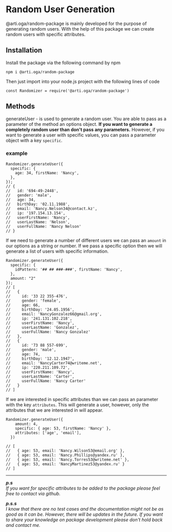 # Random User Generation

@arti.oga/random-package is mainly developed for the purpose of generating random users. With the help of this package we can create random users with specific attributes.

## Installation

Install the package via the following command by npm

```
npm i @arti.oga/random-package
```

Then just import into your node.js project with the following lines of code

```
const Randomizer = require('@arti.oga/random-package')
```

## Methods

generateUser - is used to generate a random user. You are able to pass as a parameter of the method an options object.
**If you want to generate a completely random user than don't pass any parameters.** However, if you want to generate a user with specific values, you can pass a parameter object with a key `specific`.

### example

```
Randomizer.generateUser({
  specific: {
    age: 34, firstName: 'Nancy',
  },
});
// {
//   id: '694-49-2448',
//   gender: 'male',
//   age: 34,
//   birthDay: '02.11.1988',
//   email: 'Nancy.Nelson34@contact.kz',
//   ip: '197.154.13.154',
//   userFirstName: 'Nancy',
//   userLastName: 'Nelson',
//   userFullName: 'Nancy Nelson'
// }
```

If we need to generate a number of different users we can pass an `amount` in our options as a string or number. If we pass a specific option then we will generate a list of users with specific information.

```
Randomizer.generateUser({
  specific: {
    idPattern: '## ## ###-###', firstName: 'Nancy',
  },
  amount: "2"
});
// [
//   {
//     id: '33 22 355-476',
//     gender: 'female',
//     age: 66,
//     birthDay: '24.05.1956',
//     email: 'NancyGonzalez66@gmail.org',
//     ip: '241.131.102.218',
//     userFirstName: 'Nancy',
//     userLastName: 'Gonzalez',
//     userFullName: 'Nancy Gonzalez'
//   },
//   {
//     id: '73 88 557-699',
//     gender: 'male',
//     age: 74,
//     birthDay: '12.12.1947',
//     email: 'NancyCarter74@writeme.net',
//     ip: '220.211.109.72',
//     userFirstName: 'Nancy',
//     userLastName: 'Carter',
//     userFullName: 'Nancy Carter'
//   }
// ]
```

If we are interested in specific attributes than we can pass an parameter with the key `attributes`. This will generate a user, however, only the attributes that we are interested in will appear.

```
Randomizer.generateUser({
    amount: 4,
    specific: { age: 53, firstName: 'Nancy' },
    attributes: ['age', 'email'],
  })

// [
//   { age: 53, email: 'Nancy.Wilson53@email.org' },
//   { age: 53, email: 'Nancy.Phillips@yandex.ru' },
//   { age: 53, email: 'Nancy.Torres53@writeme.net' },
//   { age: 53, email: 'NancyMartinez53@yandex.ru' }
// ]
```

---

**_p.s_** \
_If you want for specific attributes to be added to the package please feel free to contact via github._

**_p.s.s_**\
_I know that there are no test cases and the documentation might not be as good as it can be. However, there will be updates in the future. If you want to share your knowledge on package development please don't hold back and contact me._
